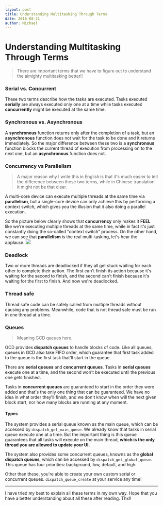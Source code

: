 ```yaml
---
layout: post
title: Understanding Multitasking Through Terms
date: 2016-08-21
author: Michael
---
```


# Understanding Multitasking Through Terms

> There are important terms that we have to figure out to understand the almighty multitasking better!!

### Serial vs. Concurrent
These two terms describe how the tasks are executed. Tasks executed **serially** are always executed only one at a time while tasks executed **concurrently** might be executed at the same time.

### Synchronous vs. Asynchronous
A **synchronous** function returns only after the completion of a task, but an **asynchronous** function does not wait for the task to be done and it returns immediately. So the major difference between these two is a **synchronous** function blocks the current thread of execution from processing on to the next one, but an **asynchronous** function does not.


### Concurrency vs Parallelism
> A major reason why I write this in English is that it's much easier to tell the difference between these two terms, while in Chinese translation it might not be that clear.

A multi-core device can execute multiple threads at the same time via **parallelism**, but a single-core device can only achieve this by performing a context switch, which gives you the illusion that it also doing a parallel execution.

So the picture below clearly shows that **concurrency** only makes it **FEEL** like we're executing multiple threads at the same time, while in fact it's just constantly doing the so-called "context switch" process. On the other hand, we can see that **parallelism** is the real multi-tasking, let's hear the applause.
![](https://koenig-media.raywenderlich.com/uploads/2014/01/Concurrency_vs_Parallelism.png)


### Deadlock
Two or more threads are deadlocked if they all get stuck waiting for each other to complete their action. The first can't finish its action because it's waiting for the second to finish, and the second can't finish because it's waiting for the first to finish. And now we're deadlocked.

### Thread safe
Thread safe code can be safely called from multiple threads without causing any problems. Meanwhile, code that is not thread safe must be run in one thread at a time.

### Queues
> Meaning GCD queues here.

GCD provides **dispatch queues** to handle blocks of code. Like all queues, queues in GCD also take FIFO order, which guarantee that first task added to the queue is the first task that'll start in the queue.

There are **serial queues** and **concurrent queues**. Tasks in **serial queues** execute one at a time, and the second won't be executed until the previous one gets finished.

Tasks in **concurrent queues** are guaranteed to start in the order they were added and that's the only one thing that can be guaranteed. We have no idea in what order they'll finish, and we don't know when will the next given block start, nor how many blocks are running at any moment.

#### Types
The system provides a serial queue known as the main queue, which can be accessed by `dispatch_get_main_queue`. We already know that tasks in serial queue execute one at a time. But the important thing is this queue guarantees that all tasks will execute on the main thread, **which is the only thread you are allowed to update your UI.**

The system also provides some concurrent queues, knowns as the **global dispatch queues**, which can be accessed by `dispatch_get_global_queue`. This queue has four priorities: background, low, default, and high.

Other than these, you're able to create your own custom serial or concurrent queues. `dispatch_queue_create` at your service any time!

------

I have tried my best to explain all these terms in my own way. Hope that you have a better understanding about all these after reading. Thx!!


